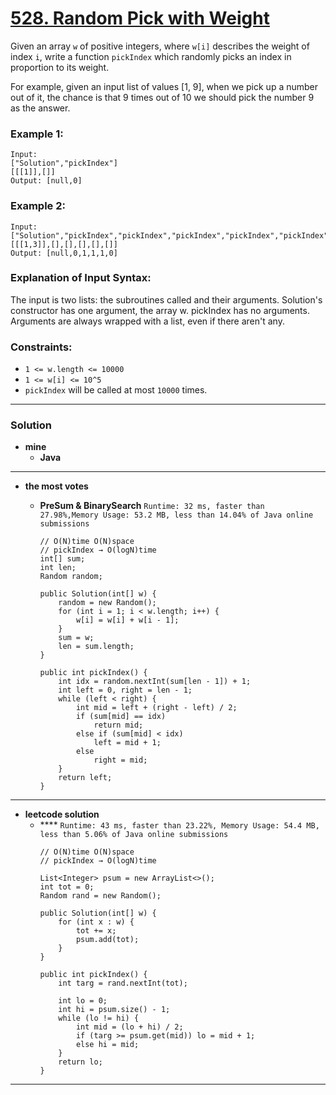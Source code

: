 # [528. Random Pick with Weight](https://leetcode.com/problems/random-pick-with-weight/)

Given an array `w` of positive integers, where `w[i]` describes the weight of index `i`, write a function `pickIndex` which randomly picks an index in proportion to its weight.

For example, given an input list of values [1, 9], when we pick up a number out of it, the chance is that 9 times out of 10 we should pick the number 9 as the answer.

### Example 1:
```
Input: 
["Solution","pickIndex"]
[[[1]],[]]
Output: [null,0]
```

### Example 2:
```
Input: 
["Solution","pickIndex","pickIndex","pickIndex","pickIndex","pickIndex"]
[[[1,3]],[],[],[],[],[]]
Output: [null,0,1,1,1,0]
```

### Explanation of Input Syntax:
The input is two lists: the subroutines called and their arguments. Solution's constructor has one argument, the array w. pickIndex has no arguments. Arguments are always wrapped with a list, even if there aren't any.

 

### Constraints:
* `1 <= w.length <= 10000`
* `1 <= w[i] <= 10^5`
* `pickIndex` will be called at most `10000` times.

---


### Solution
* **mine**
  * **Java**

---

* **the most votes**

  * **PreSum & BinarySearch** `Runtime: 32 ms, faster than 27.98%,Memory Usage: 53.2 MB, less than 14.04% of Java online submissions`
    ```
    // O(N)time O(N)space
    // pickIndex → O(logN)time
    int[] sum;
    int len;
    Random random;

    public Solution(int[] w) {
        random = new Random();
        for (int i = 1; i < w.length; i++) {
            w[i] = w[i] + w[i - 1];
        }
        sum = w;
        len = sum.length;
    }
    
    public int pickIndex() {
        int idx = random.nextInt(sum[len - 1]) + 1;
        int left = 0, right = len - 1;
        while (left < right) {
            int mid = left + (right - left) / 2;
            if (sum[mid] == idx)
                return mid;
            else if (sum[mid] < idx)
                left = mid + 1;
            else
                right = mid;
        }
        return left;
    }
    ```
---

* **leetcode solution**
  * **** `Runtime: 43 ms, faster than 23.22%, Memory Usage: 54.4 MB, less than 5.06% of Java online submissions`
    ```
    // O(N)time O(N)space
    // pickIndex → O(logN)time
    
    List<Integer> psum = new ArrayList<>();
    int tot = 0;
    Random rand = new Random();

    public Solution(int[] w) {
        for (int x : w) {
            tot += x;
            psum.add(tot);
        }
    }

    public int pickIndex() {
        int targ = rand.nextInt(tot);

        int lo = 0;
        int hi = psum.size() - 1;
        while (lo != hi) {
            int mid = (lo + hi) / 2;
            if (targ >= psum.get(mid)) lo = mid + 1;
            else hi = mid;
        }
        return lo;
    }
    ```

---
